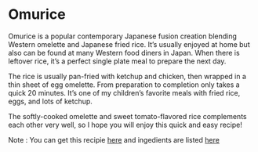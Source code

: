 # Omurice
Omurice is a popular contemporary Japanese fusion creation blending Western omelette and Japanese fried rice. It’s usually enjoyed at home but also can be found at many Western food diners in Japan. When there is leftover rice, it’s a perfect single plate meal to prepare the next day.

The rice is usually pan-fried with ketchup and chicken, then wrapped in a thin sheet of egg omelette. From preparation to completion only takes a quick 20 minutes. It’s one of my children’s favorite meals with fried rice, eggs, and lots of ketchup.

The softly-cooked omelette and sweet tomato-flavored rice complements each other very well, so I hope you will enjoy this quick and easy recipe!

Note : You can get this recipie [here](https://github.com/SoulFang-tech/MyRecipies/blob/main/recipe.md) and ingedients are listed [here](https://github.com/SoulFang-tech/MyRecipies/blob/main/ingridients.md) 
